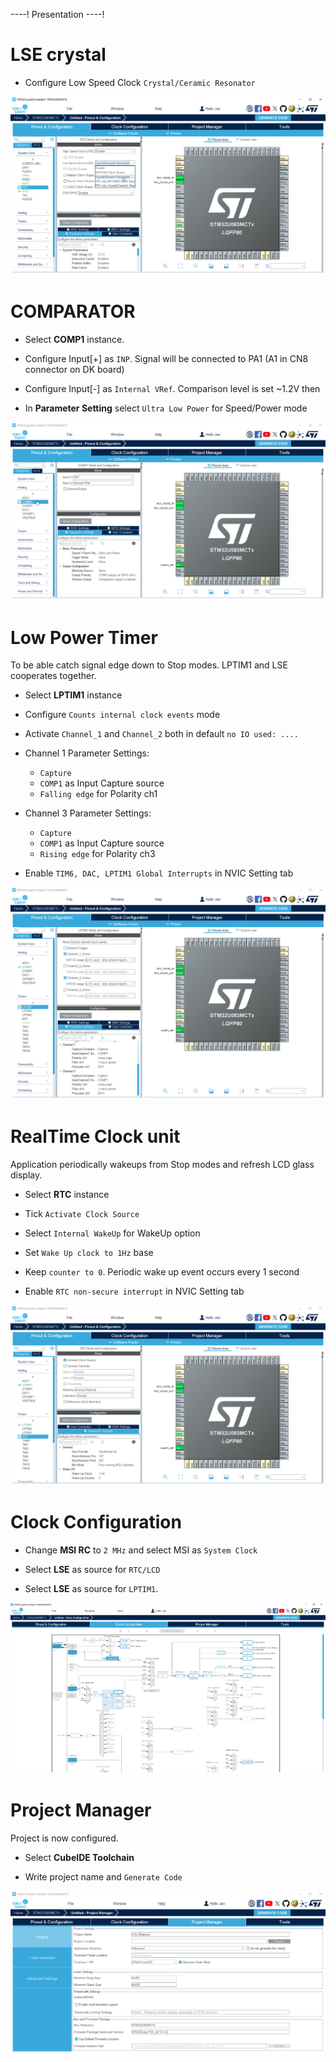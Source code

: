 ----!
Presentation
----!

# LSE crystal
- Configure Low Speed Clock `Crystal/Ceramic Resonator`

![image](./img/LSE.png)

# COMPARATOR
- Select **COMP1** instance.

- Configure Input[+] as `INP`. Signal will be connected to PA1 (A1 in CN8 connector on DK board)

- Configure Input[-] as `Internal VRef`. Comparison level is set ~1.2V then

- In **Parameter Setting** select `Ultra Low Power` for Speed/Power mode
  
![image](./img/comp.png)

# Low Power Timer
To be able catch signal edge down to Stop modes. LPTIM1 and LSE cooperates together.

- Select **LPTIM1** instance
  
- Configure `Counts internal clock events` mode
  
- Activate `Channel_1` and `Channel_2` both in default `no IO used: ....`

- Channel 1 Parameter Settings:
  - `Capture`
  - `COMP1` as Input Capture source
  - `Falling edge` for Polarity ch1 

- Channel 3 Parameter Settings:
  - `Capture`
  - `COMP1` as Input Capture source
  - `Rising edge` for Polarity ch3 
  
- Enable `TIM6, DAC, LPTIM1 Global Interrupts` in NVIC Setting tab

![image](./img/LPTIM1.png)

# RealTime Clock unit
Application periodically wakeups from Stop modes and refresh LCD glass display.

- Select **RTC** instance
  
- Tick `Activate Clock Source`

- Select `Internal WakeUp` for WakeUp option
  
- Set `Wake Up clock to 1Hz` base
  
-  Keep `counter to 0`. Periodic wake up event occurs every 1 second
  
- Enable `RTC non-secure interrupt` in NVIC Setting tab

![image](./img/RTC.png)

# Clock Configuration
- Change **MSI RC** to `2 MHz` and select MSI as `System Clock`
  
- Select **LSE** as source for `RTC/LCD`

- Select **LSE** as source for `LPTIM1`. 

  
![image](./img/clock.png)

# Project Manager
Project is now configured.

- Select **CubeIDE Toolchain**

- Write project name and `Generate Code`
  
![image](./img/generate_project.png)
  